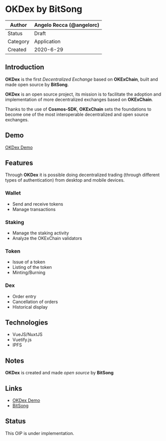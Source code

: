 # OKDex by BitSong

| Author   | Angelo Recca (@angelorc) |
| -------- | ------------------------ |
| Status   | Draft                    |
| Category | Application              |
| Created  | 2020-6-29                |

## Introduction

**OKDex** is the first _Decentralized Exchange_ based on **OKExChain**, built and made open source by **BitSong**.

**OKDex** is an open source project, its mission is to facilitate the adoption and implementation of more decentralized exchanges based on **OKExChain**.

Thanks to the use of **Cosmos-SDK**, **OKExChain** sets the foundations to become one of the most interoperable decentralized and open source exchanges.

## Demo

[OKDex Demo](https://okdex.xyz)

## Features

Through **OKDex** it is possible doing decentralized trading (through different types of authentication) from desktop and mobile devices.

### Wallet

- Send and receive tokens
- Manage transactions

### Staking

- Manage the staking activity
- Analyze the OKExChain validators

### Token

- Issue of a token
- Listing of the token
- Minting/Burning

### Dex

- Order entry
- Cancellation of orders
- Historical display

## Technologies

- VueJS/NuxtJS
- Vuetify.js
- IPFS

## Notes

**OKDex** is created and made _open source_ by **BitSong**

## Links

- [OKDex Demo](https://okdex.xyz)
- [BitSong](https://bitsong.io)

## Status

This OIP is under implementation.
